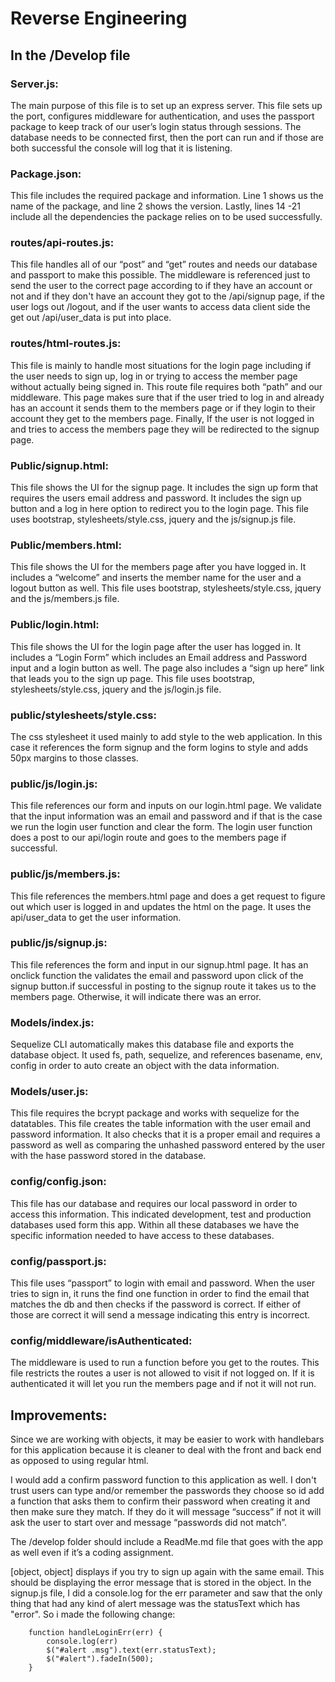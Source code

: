 # Reverse Engineering
## In the /Develop file

### Server.js:
The main purpose of this file is to set up an express server. This file sets up the port,  configures middleware for authentication, and uses the passport package to keep track of our user’s login status through sessions. The database needs to be connected first, then the port can run and if those are both successful the console will log that it is listening.

### Package.json:
This file includes the required package and information. Line 1 shows us the name of the package, and line 2 shows the version. Lastly,  lines 14 -21 include all the dependencies the package relies on to be used successfully.

### routes/api-routes.js:
This file handles all of our “post” and “get” routes and needs our database and passport to make this possible. The middleware is referenced just to send the user to the correct page according to if they have an account or not and if they don't have an account they got to the /api/signup page, if the user logs out /logout, and if the user wants to access data client side the get out /api/user_data is put into place.

### routes/html-routes.js:
This file is mainly to handle most situations for the login page including if the user needs to sign up, log in or trying to access the member page without actually being signed in. This route file requires both “path” and our middleware. This page makes sure that if the user tried to log in and already has an account it sends them to the members page or if they login to their account they get to the members page. Finally, If the user is not logged in and tries to access the members page they will be redirected to the signup page.

### Public/signup.html:
This file shows the UI for the signup page. It includes the sign up form that requires the users email address and password. It includes the sign up button and a log in here option to redirect you to the login page. This file uses bootstrap, stylesheets/style.css, jquery and the js/signup.js file. 

### Public/members.html:
This file shows the UI for the members page after you have logged in. It includes a “welcome” and inserts the member name for the user and a logout button as well. This file uses bootstrap, stylesheets/style.css, jquery and the js/members.js file. 

### Public/login.html:
This file shows the UI for the login  page after the user has logged in. It includes a “Login Form” which includes an Email address and Password input and a login button as well. The page also includes a “sign up here” link that leads you to the sign up page. This file uses bootstrap, stylesheets/style.css, jquery and the js/login.js file. 

### public/stylesheets/style.css:
The css stylesheet it used mainly to add style to the web application. In this case it references the form signup and the form logins to style and adds 50px margins to those classes.

### public/js/login.js:
This file references our form and inputs on our login.html page. We validate that the input information was an email and password and if that is the case we run the login user function and clear the form. The login user function does a post to our api/login route and goes to the members page if successful.

### public/js/members.js:
This file references the members.html page and does a get request to figure out which user is logged in and updates the html on the page. It uses the api/user_data to get the user information.

### public/js/signup.js:
This file references the form and input in our signup.html page. It has an onclick function the validates the email and password upon click of the signup button.if successful in posting to the signup route it takes us to the members page. Otherwise, it will indicate there was an error.

### Models/index.js:
Sequelize CLI automatically makes this database file and exports the database object. It used fs, path, sequelize, and references basename, env, config in order to auto create an object with the data information.

### Models/user.js:
This file requires the bcrypt package and works with sequelize for the datatables. This file creates the table information with the user email and password information. It also checks that it is a proper email and requires a password as well as comparing the unhashed password entered by the user with the hase password stored in the database.

### config/config.json:
This file has our database and requires our local password in order to access this information. This indicated development, test and production databases used form this app. Within all these databases we have the specific information needed to have access to these databases.

### config/passport.js:
This file uses “passport” to login with email and password. When the user tries to sign in, it runs the find one function in order to find the email that matches the db and then checks if the password is correct. If either of those are correct it will send a message indicating this entry is incorrect.

### config/middleware/isAuthenticated:
The middleware is used to run a function before you get to the routes. This file restricts the routes a user is not allowed to visit if not logged on. If it is authenticated it will let you run the members page and if not it will not run.

## Improvements:
Since we are working with objects, it may be easier to work with handlebars for this application because it is cleaner to deal with the front and back end as opposed to using regular html. 

I would add a confirm password function to this application as well. I don't trust users can type and/or remember the passwords they choose so id add a function that asks them to confirm their password when creating it and then make sure they match. If they do it will message “success” if not it will ask the user to start over and message “passwords did not match”.

The /develop folder should include a ReadMe.md file that goes with the app as well even if it’s a coding assignment.

[object, object] displays if you try to sign up again with the same email. This should be displaying the error message that is stored in the object. In the signup.js file, I did a console.log for the err parameter and saw that the only thing that had any kind of alert message was the statusText which has "error". So i made the following change:

        function handleLoginErr(err) {
            console.log(err)
            $("#alert .msg").text(err.statusText);
            $("#alert").fadeIn(500);
        }